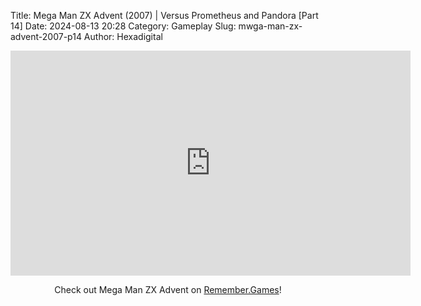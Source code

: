 Title: Mega Man ZX Advent (2007) | Versus Prometheus and Pandora [Part 14]
Date: 2024-08-13 20:28
Category: Gameplay
Slug: mwga-man-zx-advent-2007-p14
Author: Hexadigital

<center><iframe src="https://www.youtube.com/embed/1ND3xONjWAY?feature=oembed" allow="accelerometer; autoplay; encrypted-media; gyroscope; picture-in-picture" width="640" height="360" frameborder="0"></iframe>

Check out Mega Man ZX Advent on [Remember.Games](https://remember.games/game/2294/mega-man-zx-advent/)!</center>